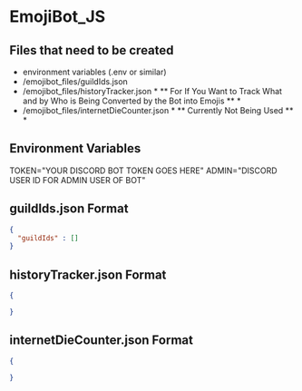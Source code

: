 # EmojiBot_JS

## Files that need to be created
* environment variables (.env or similar)
* /emojibot_files/guildIds.json
* /emojibot_files/historyTracker.json * ** For If You Want to Track What and by Who is Being Converted by the Bot into Emojis ** *
* /emojibot_files/internetDieCounter.json * ** Currently Not Being Used ** *

## Environment Variables
TOKEN="YOUR DISCORD BOT TOKEN GOES HERE"
ADMIN="DISCORD USER ID FOR ADMIN USER OF BOT"

## guildIds.json Format
```json
{
  "guildIds" : []
}
```
## historyTracker.json Format
```json
{

}
```

## internetDieCounter.json Format
```json
{

}
```